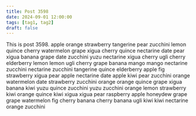 ```yaml
---
title: Post 3598
date: 2024-09-01 12:00:00
tags: [tag1, tag2]
draft: false
---
```

This is post 3598.
apple
orange
strawberry
tangerine
pear
zucchini
lemon
quince
cherry
watermelon
grape
xigua
cherry
quince
nectarine
date
pear
xigua
banana
grape
date
zucchini
yuzu
nectarine
xigua
cherry
ugli
cherry
elderberry
lemon
lemon
ugli
cherry
grape
banana
mango
mango
nectarine
zucchini
nectarine
zucchini
tangerine
quince
elderberry
apple
fig
strawberry
xigua
pear
apple
nectarine
date
apple
kiwi
pear
zucchini
orange
watermelon
date
strawberry
zucchini
orange
orange
quince
grape
xigua
banana
kiwi
yuzu
quince
zucchini
yuzu
zucchini
orange
lemon
strawberry
kiwi
orange
quince
kiwi
xigua
xigua
pear
raspberry
apple
honeydew
grape
grape
watermelon
fig
cherry
banana
cherry
banana
ugli
kiwi
kiwi
nectarine
orange
zucchini
